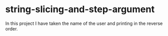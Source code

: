 # string-slicing-and-step-argument
In this project I have taken the name of the user and printing in the reverse order.
